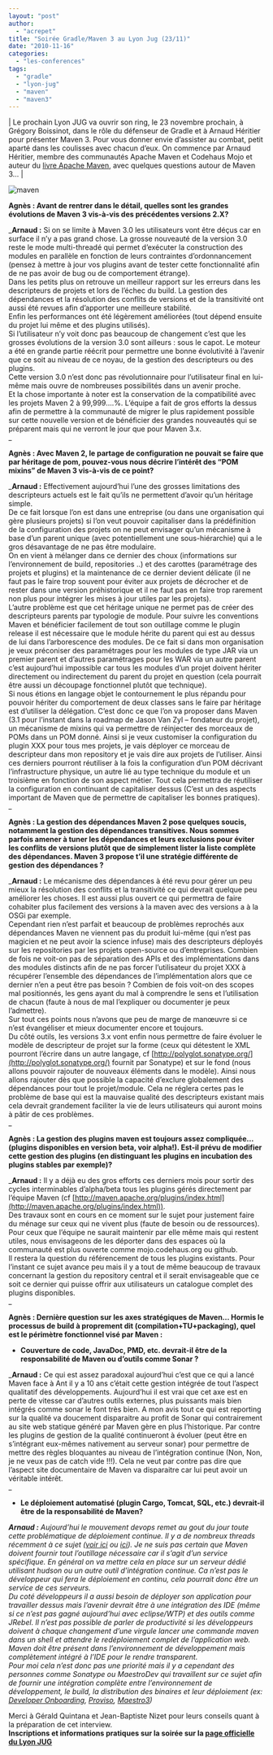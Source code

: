 ```yaml
---
layout: "post"
author: 
  - "acrepet"
title: "Soirée Gradle/Maven 3 au Lyon Jug (23/11)"
date: "2010-11-16"
categories: 
  - "les-conferences"
tags: 
  - "gradle"
  - "lyon-jug"
  - "maven"
  - "maven3"
---
```


| Le prochain Lyon JUG va ouvrir son ring, le 23 novembre prochain, à Grégory Boissinot, dans le rôle du défenseur de Gradle et à Arnaud Héritier pour présenter Maven 3. Pour vous donner envie d’assister au combat, petit aparté dans les coulisses avec chacun d’eux. On commence par Arnaud Héritier, membre des communautés Apache Maven et Codehaus Mojo et auteur du [livre Apache Maven](http://www.pearson.fr/livre/?GCOI=27440100730370), avec quelques questions autour de Maven 3… |

![maven](/assets/2010/11/2010-11-16-soiree-gradlemaven-3-au-lyon-jug-2311/maven-inside.png)

**Agnès : Avant de rentrer dans le détail, quelles sont les grandes évolutions de Maven 3 vis-à-vis des précédentes versions 2.X?**

_**Arnaud :** Si on se limite à Maven 3.0 les utilisateurs vont être déçus car en surface il n’y a pas grand chose. La grosse nouveauté de la version 3.0 reste le mode multi-threadé qui permet d’exécuter la construction des modules en parallèle en fonction de leurs contraintes d’ordonnancement (pensez à mettre à jour vos plugins avant de tester cette fonctionnalité afin de ne pas avoir de bug ou de comportement étrange).  
Dans les petits plus on retrouve un meilleur rapport sur les erreurs dans les descripteurs de projets et lors de l’échec du build. La gestion des dépendances et la résolution des conflits de versions et de la transitivité ont aussi été revues afin d’apporter une meilleure stabilité.  
Enfin les performances ont été légèrement améliorées (tout dépend ensuite du projet lui même et des plugins utilisés).  
Si l’utilisateur n’y voit donc pas beaucoup de changement c’est que les grosses évolutions de la version 3.0 sont ailleurs : sous le capot. Le moteur a été en grande partie réécrit pour permettre une bonne évolutivité à l’avenir que ce soit au niveau de ce noyau, de la gestion des descripteurs ou des plugins.  
Cette version 3.0 n’est donc pas révolutionnaire pour l’utilisateur final en lui-même mais ouvre de nombreuses possibilités dans un avenir proche.  
Et la chose importante à noter est la conservation de la compatibilité avec les projets Maven 2 à 99,999….%. L’équipe a fait de gros efforts la dessus afin de permettre à la communauté de migrer le plus rapidement possible sur cette nouvelle version et de bénéficier des grandes nouveautés qui se préparent mais qui ne verront le jour que pour Maven 3.x.  
_

**Agnès : Avec Maven 2, le partage de configuration ne pouvait se faire que par héritage de pom, pouvez-vous nous décrire l’intérêt des “POM mixins” de Maven 3 vis-à-vis de ce point?**

_**Arnaud :** Effectivement aujourd’hui l’une des grosses limitations des descripteurs actuels est le fait qu’ils ne permettent d’avoir qu’un héritage simple.  
De ce fait lorsque l’on est dans une entreprise (ou dans une organisation qui gère plusieurs projets) si l’on veut pouvoir capitaliser dans la prédéfinition de la configuration des projets on ne peut envisager qu’un mécanisme à base d’un parent unique (avec potentiellement une sous-hiérarchie) qui a le gros désavantage de ne pas être modulaire.  
On en vient à mélanger dans ce dernier des choux (informations sur l’environnement de build, repositories ..) et des carottes (paramétrage des projets et plugins) et la maintenance de ce dernier devient délicate (il ne faut pas le faire trop souvent pour éviter aux projets de décrocher et de rester dans une version préhistorique et il ne faut pas en faire trop rarement non plus pour intégrer les mises à jour utiles par les projets).  
L’autre problème est que cet héritage unique ne permet pas de créer des descripteurs parents par typologie de module. Pour suivre les conventions Maven et bénéficier facilement de tout son outillage comme le plugin release il est nécessaire que le module hérite du parent qui est au dessus de lui dans l’arborescence des modules. De ce fait si dans mon organisation je veux préconiser des paramétrages pour les modules de type JAR via un premier parent et d’autres paramétrages pour les WAR via un autre parent c’est aujourd’hui impossible car tous les modules d’un projet doivent hériter directement ou indirectement du parent du projet en question (cela pourrait être aussi un découpage fonctionnel plutôt que technique).  
Si nous étions en langage objet le contournement le plus répandu pour pouvoir hériter du comportement de deux classes sans le faire par héritage est d’utiliser la délégation. C’est donc ce que l’on va proposer dans Maven (3.1 pour l’instant dans la roadmap de Jason Van Zyl – fondateur du projet), un mécanisme de mixins qui va permettre de réinjecter des morceaux de POMs dans un POM donné. Ainsi si je veux customiser la configuration du plugin XXX pour tous mes projets, je vais déployer ce morceau de descripteur dans mon repository et je vais dire aux projets de l’utiliser. Ainsi ces derniers pourront réutiliser à la fois la configuration d’un POM décrivant l’infrastructure physique, un autre lié au type technique du module et un troisième en fonction de son aspect métier. Tout cela permettra de réutiliser la configuration en continuant de capitaliser dessus (C’est un des aspects important de Maven que de permettre de capitaliser les bonnes pratiques).  
_

**Agnès : La gestion des dépendances Maven 2 pose quelques soucis, notamment la gestion des dépendances transitives. Nous sommes parfois amener à tuner les dépendances et leurs exclusions pour éviter les conflits de versions plutôt que de simplement lister la liste complète des dépendances. Maven 3 propose t’il une stratégie différente de gestion des dépendances ?**

_**Arnaud :** Le mécanisme des dépendances à été revu pour gérer un peu mieux la résolution des conflits et la transitivité ce qui devrait quelque peu améliorer les choses. Il est aussi plus ouvert ce qui permettra de faire cohabiter plus facilement des versions à la maven avec des versions a à la OSGi par exemple.  
Cependant rien n’est parfait et beaucoup de problèmes reprochés aux dépendances Maven ne viennent pas du produit lui-même (qui n’est pas magicien et ne peut avoir la science infuse) mais des descripteurs déployés sur les repositories par les projets open-source ou d’entreprises. Combien de fois ne voit-on pas de séparation des APIs et des implémentations dans des modules distincts afin de ne pas forcer l’utilisateur du projet XXX à récupérer l’ensemble des dépendances de l’implémentation alors que ce dernier n’en a peut être pas besoin ? Combien de fois voit-on des scopes mal positionnés, les gens ayant du mal à comprendre le sens et l’utilisation de chacun (faute à nous de mal l’expliquer ou documenter je peux l’admettre).  
Sur tout ces points nous n’avons que peu de marge de manœuvre si ce n’est évangéliser et mieux documenter encore et toujours.  
Du côté outils, les versions 3.x vont enfin nous permettre de faire évoluer le modèle de descripteur de projet sur la forme (ceux qui détestent le XML pourront l’écrire dans un autre langage, cf [http://polyglot.sonatype.org/](http://polyglot.sonatype.org/) fournit par Sonatype) et sur le fond (nous allons pouvoir rajouter de nouveaux éléments dans le modèle). Ainsi nous allons rajouter dès que possible la capacité d’exclure globalement des dépendances pour tout le projet/module. Cela ne réglera certes pas le problème de base qui est la mauvaise qualité des descripteurs existant mais cela devrait grandement faciliter la vie de leurs utilisateurs qui auront moins à pâtir de ces problèmes.  
_

**Agnès : La gestion des plugins maven est toujours assez compliquée… (plugins disponibles en version beta, voir alpha!). Est-il prévu de modifier cette gestion des plugins (en distinguant les plugins en incubation des plugins stables par exemple)?**

_**Arnaud :** Il y a déjà eu des gros efforts ces derniers mois pour sortir des cycles interminables d’alpha/beta tous les plugins gérés directement par l’équipe Maven (cf [http://maven.apache.org/plugins/index.html](http://maven.apache.org/plugins/index.html)).  
Des travaux sont en cours en ce moment sur le sujet pour justement faire du ménage sur ceux qui ne vivent plus (faute de besoin ou de ressources). Pour ceux que l’équipe ne saurait maintenir par elle même mais qui restent utiles, nous envisageons de les déporter dans des espaces où la communauté est plus ouverte comme mojo.codehaus.org ou github.  
Il restera la question du référencement de tous les plugins existants. Pour l’instant ce sujet avance peu mais il y a tout de même beaucoup de travaux concernant la gestion du repository central et il serait envisageable que ce soit ce dernier qui puisse offrir aux utilisateurs un catalogue complet des plugins disponibles.  
_

**Agnès : Dernière question sur les axes stratégiques de Maven… Hormis le processus de build à proprement dit (compilation+TU+packaging), quel est le périmètre fonctionnel visé par Maven :**

- **Couverture de code, JavaDoc, PMD, etc. devrait-il être de la responsabilité de Maven ou d’outils comme Sonar ?**

_**Arnaud :** Ce qui est assez paradoxal aujourd’hui c’est que ce qui a lancé Maven face à Ant il y a 10 ans c’était cette gestion intégrée de tout l’aspect qualitatif des développements. Aujourd’hui il est vrai que cet axe est en perte de vitesse car d’autres outils externes, plus puissants mais bien intégrés comme sonar le font très bien. A mon avis tout ce qui est reporting sur la qualité va doucement disparaitre au profit de Sonar qui contrairement au site web statique généré par Maven gère en plus l’historique. Par contre les plugins de gestion de la qualité continueront à évoluer (peut être en s’intégrant eux-mêmes nativement au serveur sonar) pour permettre de mettre des règles bloquantes au niveau de l’intégration continue (Non, Non, je ne veux pas de catch vide !!!). Cela ne veut par contre pas dire que l’aspect site documentaire de Maven va disparaitre car lui peut avoir un véritable intérêt.  
_

- **Le déploiement automatisé (plugin Cargo, Tomcat, SQL, etc.) devrait-il être de la responsabilité de Maven?**

_**Arnaud :** Aujourd’hui le mouvement devops remet au gout du jour toute cette problématique de déploiement continue. Il y a de nombreux threads récemment à ce sujet ([voir ici](http://www.lucasward.net/2010/11/maven-and-continuous-delivery.html) ou [ici](http://www.lucasward.net/2010/11/maven-and-continuous-delivery.html)). Je ne suis pas certain que Maven doivent fournir tout l’outillage nécessaire car il s’agit d’un service spécifique. En général on va mettre cela en place sur un serveur dédié utilisant hudson ou un autre outil d’intégration continue. Ca n’est pas le développeur qui fera le déploiement en continu, cela pourrait donc être un service de ces serveurs.  
Du coté développeurs il a aussi besoin de déployer son application pour travailler dessus mais l’avenir devrait être à une intégration des IDE (même si ce n’est pas gagné aujourd’hui avec eclipse/WTP) et des outils comme JRebel. Il n’est pas possible de parler de productivité si les développeurs doivent à chaque changement d’une virgule lancer une commande maven dans un shell et attendre le redéploiement complet de l’application web. Maven doit être présent dans l’environnement de développement mais complètement intégré à l’IDE pour le rendre transparent.  
Pour moi cela n’est donc pas une priorité mais il y a cependant des personnes comme Sonatype ou MaestroDev qui travaillent sur ce sujet afin de fournir une intégration complète entre l’environnement de développement, le build, la distribution des binaires et leur déploiement (ex: [Developer Onboarding](http://www.sonatype.com/videos---developer-onboarding.html), [Proviso](http://cms.sonatype.com/content/managing-runtimes-proviso), [Maestro3](http://www.maestrodev.com/))_

Merci à Gérald Quintana et Jean-Baptiste Nizet pour leurs conseils quant à la préparation de cet interview.  
**Inscriptions et informations pratiques sur la soirée sur la [page officielle du Lyon JUG](http://www.lyonjug.org/evenements-a-venir/gradle-maven3)**
